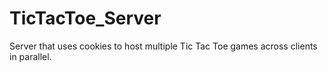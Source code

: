 # TicTacToe_Server
Server that uses cookies to host multiple Tic Tac Toe games across clients in parallel.
